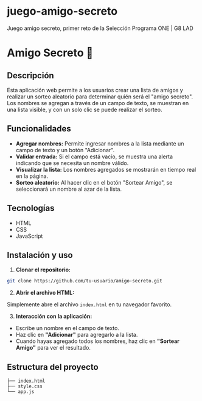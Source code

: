 # juego-amigo-secreto
Juego amigo secreto, primer reto de la Selección Programa ONE | G8 LAD

# Amigo Secreto 🎁

## Descripción

Esta aplicación web permite a los usuarios crear una lista de amigos y realizar un sorteo aleatorio para determinar quién será el "amigo secreto". Los nombres se agregan a través de un campo de texto, se muestran en una lista visible, y con un solo clic se puede realizar el sorteo.

## Funcionalidades

- **Agregar nombres:** Permite ingresar nombres a la lista mediante un campo de texto y un botón "Adicionar".
- **Validar entrada:** Si el campo está vacío, se muestra una alerta indicando que se necesita un nombre válido.
- **Visualizar la lista:** Los nombres agregados se mostrarán en tiempo real en la página.
- **Sorteo aleatorio:** Al hacer clic en el botón "Sortear Amigo", se seleccionará un nombre al azar de la lista.

## Tecnologías

- HTML
- CSS
- JavaScript

## Instalación y uso

1. **Clonar el repositorio:**

```bash
git clone https://github.com/tu-usuario/amigo-secreto.git
```

2. **Abrir el archivo HTML:**

Simplemente abre el archivo `index.html` en tu navegador favorito.

3. **Interacción con la aplicación:**

- Escribe un nombre en el campo de texto.
- Haz clic en **"Adicionar"** para agregarlo a la lista.
- Cuando hayas agregado todos los nombres, haz clic en **"Sortear Amigo"** para ver el resultado.

## Estructura del proyecto

```
├── index.html
├── style.css
└── app.js
```

 
